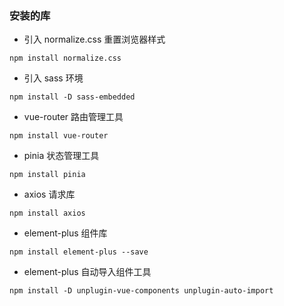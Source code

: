 ### 安装的库

- 引入 normalize.css 重置浏览器样式

```
npm install normalize.css
```

- 引入 sass 环境

```
npm install -D sass-embedded
```

- vue-router 路由管理工具

```
npm install vue-router
```

- pinia 状态管理工具

```
npm install pinia
```

- axios 请求库

```
npm install axios
```

- element-plus 组件库

```
npm install element-plus --save
```

- element-plus 自动导入组件工具

```
npm install -D unplugin-vue-components unplugin-auto-import
```
